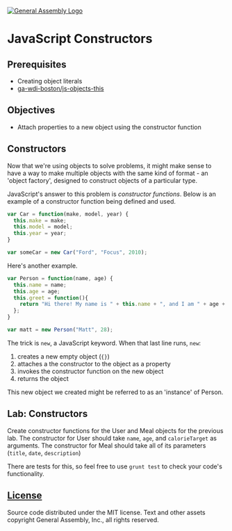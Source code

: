 [![General Assembly Logo](https://camo.githubusercontent.com/1a91b05b8f4d44b5bbfb83abac2b0996d8e26c92/687474703a2f2f692e696d6775722e636f6d2f6b6538555354712e706e67)](https://generalassemb.ly/education/web-development-immersive)

# JavaScript Constructors

## Prerequisites

-   Creating object literals
-   [ga-wdi-boston/js-objects-this](https://github.com/ga-wdi-boston/js-objects-this)

## Objectives

-   Attach properties to a new object using the constructor function

## Constructors

Now that we're using objects to solve problems, it might make sense to have a
way to make multiple objects with the same kind of format - an 'object factory',
designed to construct objects of a particular type.

JavaScript's answer to this problem is _constructor functions_. Below is an
example of a constructor function being defined and used.

```js
var Car = function(make, model, year) {
  this.make = make;
  this.model = model;
  this.year = year;
}

var someCar = new Car("Ford", "Focus", 2010);
```

Here's another example.

```js
var Person = function(name, age) {
  this.name = name;
  this.age = age;
  this.greet = function(){
    return "Hi there! My name is " + this.name + ", and I am " + age + " years old.";
  };
}

var matt = new Person("Matt", 28);
```

The trick is `new`, a JavaScript keyword. When that last line runs, `new`:

1.  creates a new empty object (`{}`)
1.  attaches a the constructor to the object as a property
1.  invokes the constructor function on the new object
1.  returns the object

This new object we created might be referred to as an 'instance' of Person.

## Lab: Constructors

Create constructor functions for the User and Meal objects for the previous lab.
The constructor for User should take `name`, `age`, and `calorieTarget` as
arguments. The constructor for Meal should take all of its parameters (`title`,
`date`, `description`)

There are tests for this, so feel free to use `grunt test` to check your code's
functionality.

## [License](LICENSE)

Source code distributed under the MIT license. Text and other assets copyright
General Assembly, Inc., all rights reserved.
